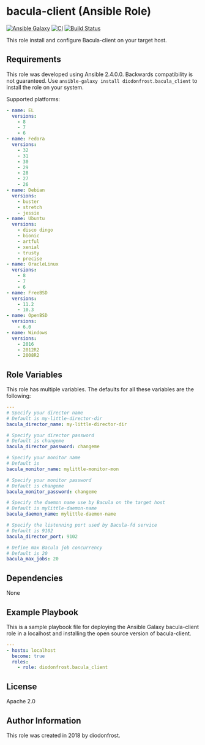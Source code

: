# bacula-client (Ansible Role)

[![Ansible Galaxy](https://img.shields.io/badge/galaxy-diodonfrost.bacula_client-660198.svg)](https://galaxy.ansible.com/diodonfrost/bacula_client)
[![CI](https://github.com/diodonfrost/ansible-role-bacula-client/workflows/CI/badge.svg)](https://github.com/diodonfrost/ansible-role-bacula-client/actions)
[![Build Status](https://travis-ci.com/diodonfrost/ansible-role-bacula-client.svg?branch=master)](https://travis-ci.com/diodonfrost/ansible-role-bacula-client)

This role install and configure Bacula-client on your target host.

## Requirements

This role was developed using Ansible 2.4.0.0. Backwards compatibility is not guaranteed.
Use `ansible-galaxy install diodonfrost.bacula_client` to install the role on your system.

Supported platforms:

```yaml
- name: EL
  versions:
    - 8
    - 7
    - 6
- name: Fedora
  versions:
    - 32
    - 31
    - 30
    - 29
    - 28
    - 27
    - 26
- name: Debian
  versions:
    - buster
    - stretch
    - jessie
- name: Ubuntu
  versions:
    - disco dingo
    - bionic
    - artful
    - xenial
    - trusty
    - precise
- name: OracleLinux
  versions:
    - 8
    - 7
    - 6
- name: FreeBSD
  versions:
    - 11.2
    - 10.3
- name: OpenBSD
  versions:
    - 6.0
- name: Windows
  versions:
    - 2016
    - 2012R2
    - 2008R2
```

## Role Variables

This role has multiple variables. The defaults for all these variables are the following:

```yaml
---
# Specify your director name
# Default is my-little-director-dir
bacula_director_name: my-little-director-dir

# Specify your director password
# Default is changeme
bacula_director_password: changeme

# Specify your monitor name
# Default is
bacula_monitor_name: mylittle-monitor-mon

# Specify your monitor password
# Default is changeme
bacula_monitor_password: changeme

# Specify the daemon name use by Bacula on the target host
# Default is mylittle-daemon-name
bacula_daemon_name: mylittle-daemon-name

# Specify the listenning port used by Bacula-fd service
# Default is 9102
bacula_director_port: 9102

# Define max Bacula job concurrency
# Default is 20
bacula_max_jobs: 20
```

## Dependencies

None

## Example Playbook

This is a sample playbook file for deploying the Ansible Galaxy bacula-client role in a localhost and installing the open source version of bacula-client.

```yaml
---
- hosts: localhost
  become: true
  roles:
    - role: diodonfrost.bacula_client
```

## License

Apache 2.0

## Author Information

This role was created in 2018 by diodonfrost.
